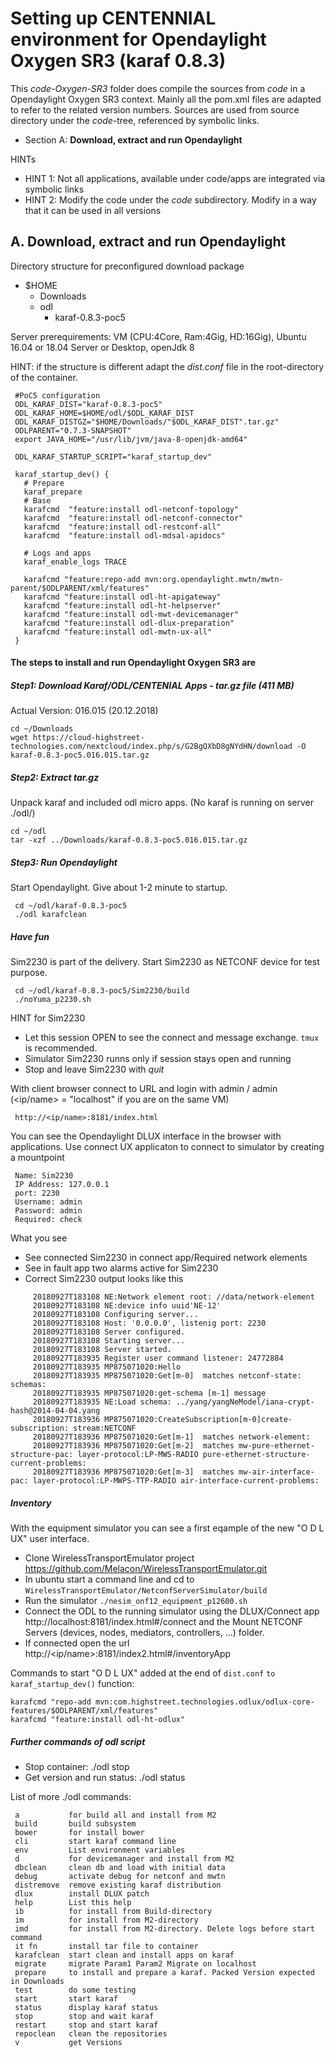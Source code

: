 # Setting up CENTENNIAL environment for Opendaylight Oxygen SR3 (karaf 0.8.3)

This *code-Oxygen-SR3* folder does compile the sources from *code* in a Opendaylight Oxygen SR3 context.
Mainly all the pom.xml files are adapted to refer to the related version numbers.
Sources are used from source directory under the *code*-tree, referenced by symbolic links.

  * Section A: **Download, extract and run Opendaylight**

HINTs

  - HINT 1: Not all applications, available under code/apps are integrated via symbolic links
  - HINT 2: Modify the code under the *code* subdirectory. Modify in a way that it can be used in all versions

## A. Download, extract and run Opendaylight

Directory structure for preconfigured download package

  - $HOME
    - Downloads
    - odl
      - karaf-0.8.3-poc5

Server prerequirements: VM (CPU:4Core, Ram:4Gig, HD:16Gig), Ubuntu 16.04 or 18.04 Server or Desktop, openJdk 8

HINT: if the structure is different adapt the *dist.conf* file in the root-directory of the container.

     #PoC5 configuration
     ODL_KARAF_DIST="karaf-0.8.3-poc5"
     ODL_KARAF_HOME=$HOME/odl/$ODL_KARAF_DIST
     ODL_KARAF_DISTGZ="$HOME/Downloads/"$ODL_KARAF_DIST".tar.gz"
     ODLPARENT="0.7.3-SNAPSHOT"
     export JAVA_HOME="/usr/lib/jvm/java-8-openjdk-amd64"

     ODL_KARAF_STARTUP_SCRIPT="karaf_startup_dev"

     karaf_startup_dev() {
       # Prepare
       karaf_prepare
       # Base
       karafcmd  "feature:install odl-netconf-topology"
       karafcmd  "feature:install odl-netconf-connector"
       karafcmd  "feature:install odl-restconf-all"
       karafcmd  "feature:install odl-mdsal-apidocs"

       # Logs and apps
       karaf_enable_logs TRACE

       karafcmd "feature:repo-add mvn:org.opendaylight.mwtn/mwtn-parent/$ODLPARENT/xml/features"
       karafcmd "feature:install odl-ht-apigateway"
       karafcmd "feature:install odl-ht-helpserver"
       karafcmd "feature:install odl-mwt-devicemanager"
       karafcmd "feature:install odl-dlux-preparation"
       karafcmd "feature:install odl-mwtn-ux-all"
     }


#### The steps to install and run Opendaylight Oxygen SR3 are

##### Step1: Download Karaf/ODL/CENTENIAL Apps - tar.gz file (411 MB)

Actual Version: 016.015 (20.12.2018)


	cd ~/Downloads
    wget https://cloud-highstreet-technologies.com/nextcloud/index.php/s/G2BgQXbD8gNYdHN/download -O karaf-0.8.3-poc5.016.015.tar.gz

##### Step2: Extract tar.gz

Unpack karaf and included odl micro apps. (No karaf is running on server ./odl/)

    cd ~/odl
    tar -xzf ../Downloads/karaf-0.8.3-poc5.016.015.tar.gz

##### Step3: Run Opendaylight

Start Opendaylight. Give about 1-2 minute to startup.

     cd ~/odl/karaf-0.8.3-poc5
     ./odl karafclean


##### Have fun

Sim2230 is part of the delivery. Start Sim2230 as NETCONF device for test purpose.

     cd ~/odl/karaf-0.8.3-poc5/Sim2230/build
     ./noYuma_p2230.sh

HINT for Sim2230
  * Let this session OPEN to see the connect and message exchange. ```tmux``` is recommended.
  * Simulator Sim2230 runns only if session stays open and running
  * Stop and leave Sim2230 with *quit<enter>*

With client browser connect to URL and login with admin / admin (<ip/name> = "localhost" if you are on the same VM)

     http://<ip/name>:8181/index.html

You can see the Opendaylight DLUX interface in the browser with applications.
Use connect UX applicaton to connect to simulator by creating a mountpoint

     Name: Sim2230
     IP Address: 127.0.0.1
     port: 2230
     Username: admin
     Password: admin
     Required: check

What you see

  - See connected Sim2230 in connect app/Required network elements
  - See in fault app two alarms active for Sim2230
  - Correct Sim2230 output looks like this

```
     20180927T183108 NE:Network element root: //data/network-element
     20180927T183108 NE:device info uuid'NE-12'
     20180927T183108 Configuring server...
     20180927T183108 Host: '0.0.0.0', listenig port: 2230
     20180927T183108 Server configured.
     20180927T183108 Starting server...
     20180927T183108 Server started.
     20180927T183935 Register user command listener: 24772884
     20180927T183935 MP875071020:Hello
     20180927T183935 MP875071020:Get[m-0]  matches netconf-state: schemas:
     20180927T183935 MP875071020:get-schema [m-1] message
     20180927T183935 NE:Load schema: ../yang/yangNeModel/iana-crypt-hash@2014-04-04.yang
     20180927T183936 MP875071020:CreateSubscription[m-0]create-subscription: stream:NETCONF
     20180927T183936 MP875071020:Get[m-1]  matches network-element:
     20180927T183936 MP875071020:Get[m-2]  matches mw-pure-ethernet-structure-pac: layer-protocol:LP-MWS-RADIO pure-ethernet-structure-current-problems:
     20180927T183936 MP875071020:Get[m-3]  matches mw-air-interface-pac: layer-protocol:LP-MWPS-TTP-RADIO air-interface-current-problems:
```
##### Inventory

With the equipment simulator you can see a first eqample of the new "O D L UX" user interface.

  * Clone WirelessTransportEmulator project https://github.com/Melacon/WirelessTransportEmulator.git
  * In ubuntu start a command line and cd to ```WirelessTransportEmulator/NetconfServerSimulator/build```
  * Run the simulator ```./nesim_onf12_equipment_p12600.sh```
  * Connect the ODL to the running simulator using the DLUX/Connect app http://localhost:8181/index.html#/connect and the Mount NETCONF Servers (devices, nodes, mediators, controllers, ...) folder.
  * If connected open the url http://<ip/name>:8181/index2.html#/inventoryApp

Commands to start "O D L UX" added at the end of ```dist.conf``` ```to karaf_startup_dev()``` function:

    karafcmd "repo-add mvn:com.highstreet.technologies.odlux/odlux-core-features/$ODLPARENT/xml/features"
    karafcmd "feature:install odl-ht-odlux"



##### Further commands of odl script

  * Stop container: ./odl stop
  * Get version and run status: ./odl status

List of more ./odl commands:
```
 a           for build all and install from M2
 build       build subsystem
 bower       for install bower
 cli         start karaf command line
 env         List environment variables
 d           for devicemanager and install from M2
 dbclean     clean db and load with initial data
 debug       activate debug for netconf and mwtn
 distremove  remove existing karaf distribution
 dlux        install DLUX patch
 help        List this help
 ib          for install from Build-directory
 im          for install from M2-directory
 imd         for install from M2-directory. Delete logs before start command
 it fn       install tar file to container
 karafclean  start clean and install apps on karaf
 migrate     migrate Param1 Param2 Migrate on localhost
 prepare     to install and prepare a karaf. Packed Version expected in Downloads
 test        do some testing
 start       start karaf
 status      display karaf status
 stop        stop and wait karaf
 restart     stop and start karaf
 repoclean   clean the repositories
 v           get Versions
```
